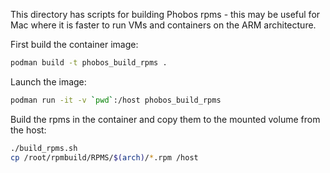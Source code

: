 This directory has scripts for building Phobos rpms - this may be useful for Mac 
where it is faster to run VMs and containers on the ARM architecture.

First build the container image:

```sh
podman build -t phobos_build_rpms .
```

Launch the image:

```sh
podman run -it -v `pwd`:/host phobos_build_rpms
```

Build the rpms in the container and copy them to the mounted volume from the host:

```sh
./build_rpms.sh
cp /root/rpmbuild/RPMS/$(arch)/*.rpm /host
```






